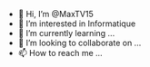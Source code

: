 - 👋 Hi, I’m @MaxTV15
- 👀 I’m interested in Informatique 
- 🌱 I’m currently learning ...
- 💞️ I’m looking to collaborate on ...
- 📫 How to reach me ...

<!---
MaxTV15/MaxTV15 is a ✨ special ✨ repository because its `README.md` (this file) appears on your GitHub profile.
You can click the Preview link to take a look at your changes.
--->
